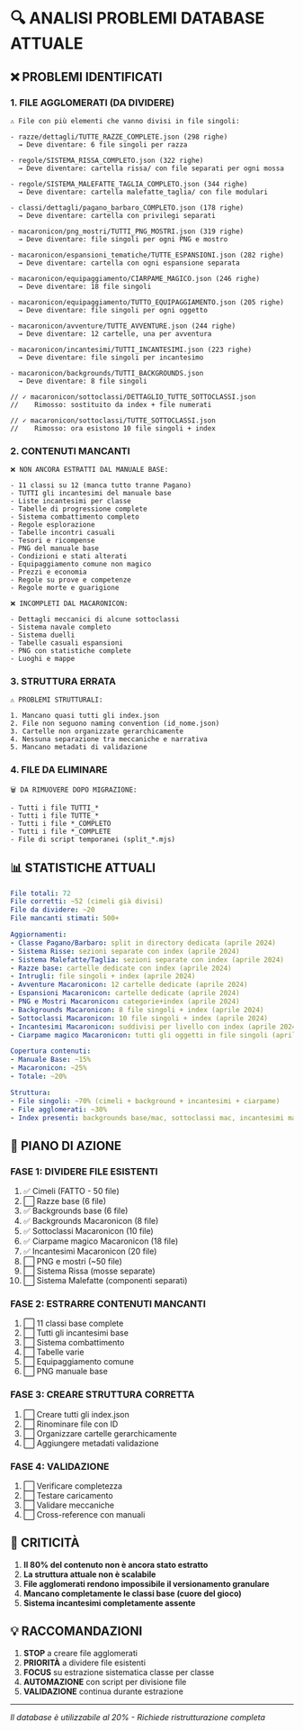 # 🔍 ANALISI PROBLEMI DATABASE ATTUALE

## ❌ PROBLEMI IDENTIFICATI

### 1. FILE AGGLOMERATI (DA DIVIDERE)

```
⚠️ File con più elementi che vanno divisi in file singoli:

- razze/dettagli/TUTTE_RAZZE_COMPLETE.json (298 righe)
  → Deve diventare: 6 file singoli per razza

- regole/SISTEMA_RISSA_COMPLETO.json (322 righe)
  → Deve diventare: cartella rissa/ con file separati per ogni mossa

- regole/SISTEMA_MALEFATTE_TAGLIA_COMPLETO.json (344 righe)
  → Deve diventare: cartella malefatte_taglia/ con file modulari

- classi/dettagli/pagano_barbaro_COMPLETO.json (178 righe)
  → Deve diventare: cartella con privilegi separati

- macaronicon/png_mostri/TUTTI_PNG_MOSTRI.json (319 righe)
  → Deve diventare: file singoli per ogni PNG e mostro

- macaronicon/espansioni_tematiche/TUTTE_ESPANSIONI.json (282 righe)
  → Deve diventare: cartella con ogni espansione separata

- macaronicon/equipaggiamento/CIARPAME_MAGICO.json (246 righe)
  → Deve diventare: 18 file singoli

- macaronicon/equipaggiamento/TUTTO_EQUIPAGGIAMENTO.json (205 righe)
  → Deve diventare: file singoli per ogni oggetto

- macaronicon/avventure/TUTTE_AVVENTURE.json (244 righe)
  → Deve diventare: 12 cartelle, una per avventura

- macaronicon/incantesimi/TUTTI_INCANTESIMI.json (223 righe)
  → Deve diventare: file singoli per incantesimo

- macaronicon/backgrounds/TUTTI_BACKGROUNDS.json
  → Deve diventare: 8 file singoli

// ✓ macaronicon/sottoclassi/DETTAGLIO_TUTTE_SOTTOCLASSI.json
//    Rimosso: sostituito da index + file numerati

// ✓ macaronicon/sottoclassi/TUTTE_SOTTOCLASSI.json
//    Rimosso: ora esistono 10 file singoli + index
```

### 2. CONTENUTI MANCANTI

```
❌ NON ANCORA ESTRATTI DAL MANUALE BASE:

- 11 classi su 12 (manca tutto tranne Pagano)
- TUTTI gli incantesimi del manuale base
- Liste incantesimi per classe
- Tabelle di progressione complete
- Sistema combattimento completo
- Regole esplorazione
- Tabelle incontri casuali
- Tesori e ricompense
- PNG del manuale base
- Condizioni e stati alterati
- Equipaggiamento comune non magico
- Prezzi e economia
- Regole su prove e competenze
- Regole morte e guarigione

❌ INCOMPLETI DAL MACARONICON:

- Dettagli meccanici di alcune sottoclassi
- Sistema navale completo
- Sistema duelli
- Tabelle casuali espansioni
- PNG con statistiche complete
- Luoghi e mappe
```

### 3. STRUTTURA ERRATA

```
⚠️ PROBLEMI STRUTTURALI:

1. Mancano quasi tutti gli index.json
2. File non seguono naming convention (id_nome.json)
3. Cartelle non organizzate gerarchicamente
4. Nessuna separazione tra meccaniche e narrativa
5. Mancano metadati di validazione
```

### 4. FILE DA ELIMINARE

```
🗑️ DA RIMUOVERE DOPO MIGRAZIONE:

- Tutti i file TUTTI_*
- Tutti i file TUTTE_*
- Tutti i file *_COMPLETO
- Tutti i file *_COMPLETE
- File di script temporanei (split_*.mjs)
```

## 📊 STATISTICHE ATTUALI

```yaml
File totali: 72
File corretti: ~52 (cimeli già divisi)
File da dividere: ~20
File mancanti stimati: 500+

Aggiornamenti:
- Classe Pagano/Barbaro: split in directory dedicata (aprile 2024)
- Sistema Risse: sezioni separate con index (aprile 2024)
- Sistema Malefatte/Taglia: sezioni separate con index (aprile 2024)
- Razze base: cartelle dedicate con index (aprile 2024)
- Intrugli: file singoli + index (aprile 2024)
- Avventure Macaronicon: 12 cartelle dedicate (aprile 2024)
- Espansioni Macaronicon: cartelle dedicate (aprile 2024)
- PNG e Mostri Macaronicon: categorie+index (aprile 2024)
- Backgrounds Macaronicon: 8 file singoli + index (aprile 2024)
- Sottoclassi Macaronicon: 10 file singoli + index (aprile 2024)
- Incantesimi Macaronicon: suddivisi per livello con index (aprile 2024)
- Ciarpame magico Macaronicon: tutti gli oggetti in file singoli (aprile 2024)

Copertura contenuti:
- Manuale Base: ~15%
- Macaronicon: ~25%
- Totale: ~20%

Struttura:
- File singoli: ~70% (cimeli + background + incantesimi + ciarpame)
- File agglomerati: ~30%
- Index presenti: backgrounds base/mac, sottoclassi mac, incantesimi mac, ciarpame magico, classi/pagano (da estendere)
```

## 🔧 PIANO DI AZIONE

### FASE 1: DIVIDERE FILE ESISTENTI
1. ✅ Cimeli (FATTO - 50 file)
2. ⬜ Razze base (6 file)
3. ✅ Backgrounds base (6 file)
4. ✅ Backgrounds Macaronicon (8 file)
5. ✅ Sottoclassi Macaronicon (10 file)
6. ✅ Ciarpame magico Macaronicon (18 file)
7. ✅ Incantesimi Macaronicon (20 file)
8. ⬜ PNG e mostri (~50 file)
9. ⬜ Sistema Rissa (mosse separate)
10. ⬜ Sistema Malefatte (componenti separati)

### FASE 2: ESTRARRE CONTENUTI MANCANTI
1. ⬜ 11 classi base complete
2. ⬜ Tutti gli incantesimi base
3. ⬜ Sistema combattimento
4. ⬜ Tabelle varie
5. ⬜ Equipaggiamento comune
6. ⬜ PNG manuale base

### FASE 3: CREARE STRUTTURA CORRETTA
1. ⬜ Creare tutti gli index.json
2. ⬜ Rinominare file con ID
3. ⬜ Organizzare cartelle gerarchicamente
4. ⬜ Aggiungere metadati validazione

### FASE 4: VALIDAZIONE
1. ⬜ Verificare completezza
2. ⬜ Testare caricamento
3. ⬜ Validare meccaniche
4. ⬜ Cross-reference con manuali

## 🚨 CRITICITÀ

1. **Il 80% del contenuto non è ancora stato estratto**
2. **La struttura attuale non è scalabile**
3. **File agglomerati rendono impossibile il versionamento granulare**
4. **Mancano completamente le classi base (cuore del gioco)**
5. **Sistema incantesimi completamente assente**

## 💡 RACCOMANDAZIONI

1. **STOP** a creare file agglomerati
2. **PRIORITÀ** a dividere file esistenti
3. **FOCUS** su estrazione sistematica classe per classe
4. **AUTOMAZIONE** con script per divisione file
5. **VALIDAZIONE** continua durante estrazione

---

*Il database è utilizzabile al 20% - Richiede ristrutturazione completa*

